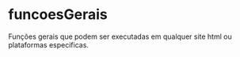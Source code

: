 # funcoesGerais
Funções gerais que podem ser executadas em qualquer site html ou plataformas especificas.
